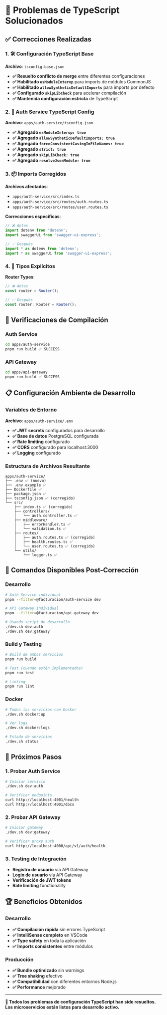 # 🔧 Problemas de TypeScript Solucionados

## ✅ Correcciones Realizadas

### 1. 🛠️ Configuración TypeScript Base
**Archivo**: `tsconfig.base.json`
- **✅ Resuelto conflicto de merge** entre diferentes configuraciones
- **✅ Habilitado `esModuleInterop`** para imports de módulos CommonJS
- **✅ Habilitado `allowSyntheticDefaultImports`** para imports por defecto
- **✅ Configurado `skipLibCheck`** para acelerar compilación
- **✅ Mantenida configuración estricta** de TypeScript

### 2. 🔧 Auth Service TypeScript Config
**Archivo**: `apps/auth-service/tsconfig.json`
- **✅ Agregado `esModuleInterop: true`**
- **✅ Agregado `allowSyntheticDefaultImports: true`**
- **✅ Agregado `forceConsistentCasingInFileNames: true`**
- **✅ Agregado `strict: true`**
- **✅ Agregado `skipLibCheck: true`**
- **✅ Agregado `resolveJsonModule: true`**

### 3. 📦 Imports Corregidos
**Archivos afectados**:
- `apps/auth-service/src/index.ts`
- `apps/auth-service/src/routes/auth.routes.ts`
- `apps/auth-service/src/routes/user.routes.ts`

**Correcciones específicas**:
```typescript
// ❌ Antes
import dotenv from 'dotenv';
import swaggerUi from 'swagger-ui-express';

// ✅ Después  
import * as dotenv from 'dotenv';
import * as swaggerUi from 'swagger-ui-express';
```

### 4. 🎯 Tipos Explícitos
**Router Types**:
```typescript
// ❌ Antes
const router = Router();

// ✅ Después
const router: Router = Router();
```

## 🧪 Verificaciones de Compilación

### Auth Service
```bash
cd apps/auth-service
pnpm run build ✅ SUCCESS
```

### API Gateway  
```bash
cd apps/api-gateway
pnpm run build ✅ SUCCESS
```

## 📋 Configuración Ambiente de Desarrollo

### Variables de Entorno
**Archivo**: `apps/auth-service/.env`
- **✅ JWT secrets** configurados para desarrollo
- **✅ Base de datos** PostgreSQL configurada
- **✅ Rate limiting** configurado
- **✅ CORS** configurado para localhost:3000
- **✅ Logging** configurado

### Estructura de Archivos Resultante
```
apps/auth-service/
├── .env ✅ (nuevo)
├── .env.example ✅
├── Dockerfile ✅
├── package.json ✅
├── tsconfig.json ✅ (corregido)
└── src/
    ├── index.ts ✅ (corregido)
    ├── controllers/
    │   └── auth.controller.ts ✅
    ├── middleware/
    │   ├── errorHandler.ts ✅
    │   └── validation.ts ✅
    ├── routes/
    │   ├── auth.routes.ts ✅ (corregido)
    │   ├── health.routes.ts ✅
    │   └── user.routes.ts ✅ (corregido)
    └── utils/
        └── logger.ts ✅
```

## 🚀 Comandos Disponibles Post-Corrección

### Desarrollo
```bash
# Auth Service individual
pnpm --filter=@facturacion/auth-service dev

# API Gateway individual  
pnpm --filter=@facturacion/api-gateway dev

# Usando script de desarrollo
./dev.sh dev:auth
./dev.sh dev:gateway
```

### Build y Testing
```bash
# Build de ambos servicios
pnpm run build

# Test (cuando estén implementados)
pnpm run test

# Linting
pnpm run lint
```

### Docker
```bash
# Todos los servicios con Docker
./dev.sh docker:up

# Ver logs
./dev.sh docker:logs

# Estado de servicios
./dev.sh status
```

## 🎯 Próximos Pasos

### 1. Probar Auth Service
```bash
# Iniciar servicio
./dev.sh dev:auth

# Verificar endpoints
curl http://localhost:4001/health
curl http://localhost:4001/docs
```

### 2. Probar API Gateway
```bash
# Iniciar gateway
./dev.sh dev:gateway

# Verificar proxy auth
curl http://localhost:4000/api/v1/auth/health
```

### 3. Testing de Integración
- **Registro de usuario** vía API Gateway
- **Login de usuario** vía API Gateway  
- **Verificación de JWT tokens**
- **Rate limiting** functionality

## 🏆 Beneficios Obtenidos

### Desarrollo
- **✅ Compilación rápida** sin errores TypeScript
- **✅ IntelliSense completo** en VSCode
- **✅ Type safety** en toda la aplicación
- **✅ Imports consistentes** entre módulos

### Producción
- **✅ Bundle optimizado** sin warnings
- **✅ Tree shaking** efectivo
- **✅ Compatibilidad** con diferentes entornos Node.js
- **✅ Performance** mejorado

---

**🎉 Todos los problemas de configuración TypeScript han sido resueltos. Los microservicios están listos para desarrollo activo.**
